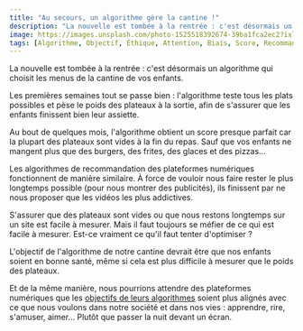 ```yaml
---
title: "Au secours, un algorithme gère la cantine !"
description: "La nouvelle est tombée à la rentrée : c'est désormais un algorithme qui choisit les menus de la cantine de vos enfants."
image: https://images.unsplash.com/photo-1525518392674-39ba1fca2ec2?ixlib=rb-1.2.1&ixid=eyJhcHBfaWQiOjEyMDd9&auto=format&fit=crop&w=1200&q=80
tags: [Algorithme, Objectif, Éthique, Attention, Biais, Score, Recommandation]
---
```


La nouvelle est tombée à la rentrée : c'est désormais un algorithme qui choisit les menus de la cantine de vos enfants.

Les premières semaines tout se passe bien : l'algorithme teste tous les plats possibles et pèse le poids des plateaux à la sortie, afin de s'assurer que les enfants finissent bien leur assiette.

Au bout de quelques mois, l'algorithme obtient un score presque parfait car la plupart des plateaux sont vides à la fin du repas. Sauf que vos enfants ne mangent plus que des burgers, des frites, des glaces et des pizzas…

Les algorithmes de recommandation des plateformes numériques fonctionnent de manière similaire. À force de vouloir nous faire rester le plus longtemps possible (pour nous montrer des publicités), ils finissent par ne nous proposer que les vidéos les plus addictives.

S'assurer que des plateaux sont vides ou que nous restons longtemps sur un site est facile à mesurer. Mais il faut toujours se méfier de ce qui est facile à mesurer. Est-ce vraiment ce qu'il faut tenter d'optimiser ?

L'objectif de l'algorithme de notre cantine devrait être que nos enfants soient en bonne santé, même si cela est plus difficile à mesurer que le poids des plateaux.

Et de la même manière, nous pourrions attendre des plateformes numériques que les [objectifs de leurs algorithmes](https://f14e.fr/2019/10/11/ethique-algorithme-objectif/) soient plus alignés avec ce que nous voulons dans notre société et dans nos vies : apprendre, rire, s'amuser, aimer… Plutôt que passer la nuit devant un écran.

